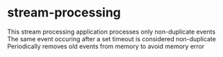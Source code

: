 # stream-processing

This stream processing application processes only non-duplicate events
The same event occuring after a set timeout is considered non-duplicate
Periodically removes old events from memory to avoid memory error
